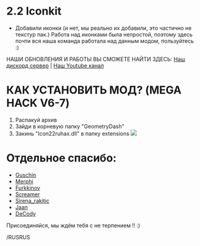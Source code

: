 # 2.2 Iconkit 
- Добавили иконки (и нет, мы реально их добавили, это частично не текстур пак.)
Работа над иконками была непростой, поэтому  здесь почти вся наша команда работала над данным модом, пользуйтесь :)

НАШИ ОБНОВЛЕНИЯ И РАБОТЫ ВЫ СМОЖЕТЕ НАЙТИ ЗДЕСЬ:
[Наш дискорд сервер](https://discord.gg/ew3T5vCHJM) | [Наш Youtube канал](https://www.youtube.com/channel/UCn6206s_uqkEStpsX_EFtPg)

# КАК УСТАНОВИТЬ МОД? (MEGA HACK V6-7)

1. Распакуй архив
2. Зайди в корневую папку "GeometryDash"
3. Закинь "Icon22ruhax.dll" в папку extensions
![](https://cdn.discordapp.com/attachments/968128405960814632/988143345262030909/1.png)



# Отдельное спасибо:
* [Guschin](https://theguschin.newgrounds.com, "Здесь я пишу музыку :т")
* [Merphi](https://discord.gg/ew3T5vCHJM, "ТП-мейкер, иконмейкер")
* [Furkkinov](furkkinov.top, "Мега-умница")
* [Screamer](https://discord.gg/ew3T5vCHJM, "ТП-мейкер, художник, и моя правая рука")
* [Sirena_rakitic](https://discord.gg/ew3T5vCHJM, "РЕАЛЬНАЯ талантливая,и вторая моя правая рука XD")
* [Jaan](https://discord.gg/ew3T5vCHJM, "Топовый программер, мега-уважание тебе")
* [DeCody](https://www.youtube.com/c/DeCody, "Я очень рад, что ты обратил на это внимание, огромное тебе спасибо")



Присоединяйся, мы ждём тебя с не терпением !! :)

/RUSRUS
